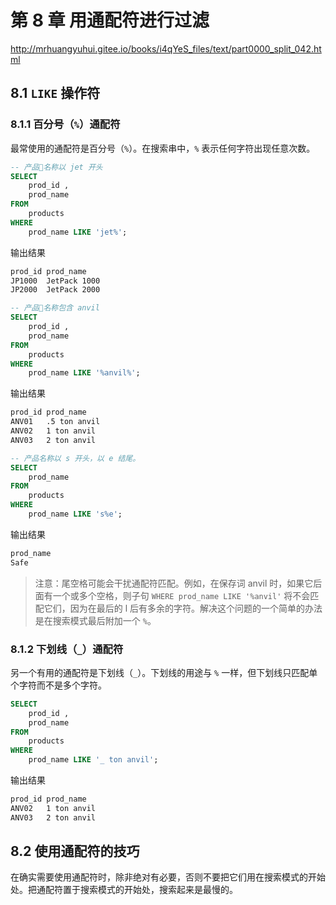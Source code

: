 # 第 8 章 用通配符进行过滤

<http://mrhuangyuhui.gitee.io/books/i4qYeS_files/text/part0000_split_042.html>

## 8.1 `LIKE` 操作符

### 8.1.1 百分号（`%`）通配符

最常使用的通配符是百分号（`%`）。在搜索串中，`%` 表示任何字符出现任意次数。

```sql
-- 产品名称以 jet 开头
SELECT
    prod_id ,
    prod_name
FROM
    products
WHERE
    prod_name LIKE 'jet%';
```

输出结果

```bash
prod_id prod_name
JP1000  JetPack 1000
JP2000  JetPack 2000
```

```sql
-- 产品名称包含 anvil
SELECT
    prod_id ,
    prod_name
FROM
    products
WHERE
    prod_name LIKE '%anvil%';
```

输出结果

```bash
prod_id prod_name
ANV01   .5 ton anvil
ANV02   1 ton anvil
ANV03   2 ton anvil
```

```sql
-- 产品名称以 s 开头，以 e 结尾。
SELECT
    prod_name
FROM
    products
WHERE
    prod_name LIKE 's%e';
```

输出结果

```bash
prod_name
Safe
```

> 注意：尾空格可能会干扰通配符匹配。例如，在保存词 anvil 时，如果它后面有一个或多个空格，则子句 `WHERE prod_name LIKE '%anvil'` 将不会匹配它们，因为在最后的 l 后有多余的字符。解决这个问题的一个简单的办法是在搜索模式最后附加一个 `%`。

### 8.1.2 下划线（`_`）通配符

另一个有用的通配符是下划线（`_`）。下划线的用途与 `%` 一样，但下划线只匹配单个字符而不是多个字符。

```sql
SELECT
    prod_id ,
    prod_name
FROM
    products
WHERE
    prod_name LIKE '_ ton anvil';
```

输出结果

```bash
prod_id prod_name
ANV02   1 ton anvil
ANV03   2 ton anvil
```

## 8.2 使用通配符的技巧

在确实需要使用通配符时，除非绝对有必要，否则不要把它们用在搜索模式的开始处。把通配符置于搜索模式的开始处，搜索起来是最慢的。